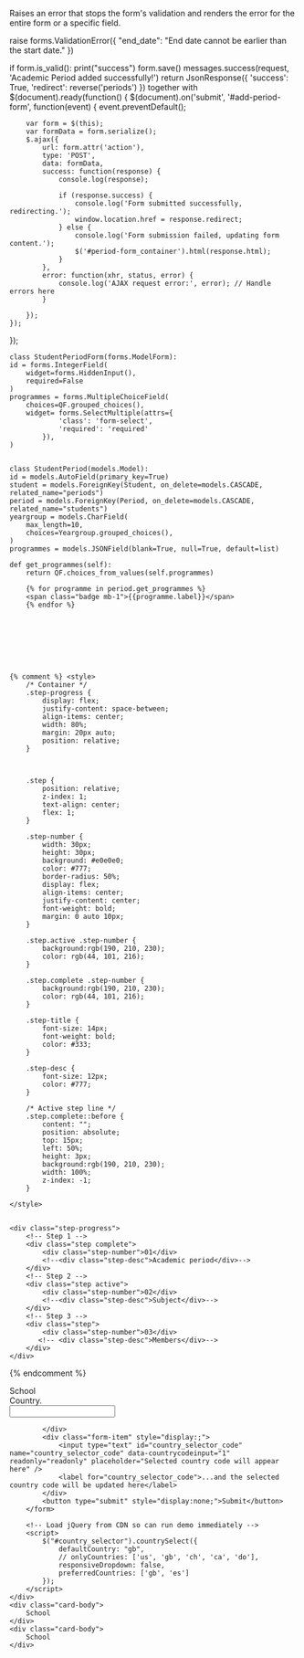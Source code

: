 Raises an error that stops the form's validation and renders the error for the entire form or a specific field.

raise forms.ValidationError({
    "end_date": "End date cannot be earlier than the start date."
})


if form.is_valid():
        print("success")
        form.save()
        messages.success(request, 'Academic Period added successfully!')
        return JsonResponse({
            'success': True, 
            'redirect': reverse('periods')
        }) 
together with
$(document).ready(function() {
    $(document).on('submit', '#add-period-form', function(event) {
        event.preventDefault(); 

        var form = $(this);
        var formData = form.serialize(); 
        $.ajax({
            url: form.attr('action'), 
            type: 'POST', 
            data: formData, 
            success: function(response) {
                console.log(response); 
                
                if (response.success) {
                    console.log('Form submitted successfully, redirecting.');
                    window.location.href = response.redirect; 
                } else {
                    console.log('Form submission failed, updating form content.');
                    $('#period-form_container').html(response.html);
                }
            },
            error: function(xhr, status, error) {
                console.log('AJAX request error:', error); // Handle errors here
            }

        });
    });
});


<div class="col-lg d-flex flex-column flex-lg-row justify-content-between align-items-center">
<div class="col-lg d-flex flex-column flex-lg-row justify-content-between align-items-center">



    class StudentPeriodForm(forms.ModelForm):
    id = forms.IntegerField(
        widget=forms.HiddenInput(), 
        required=False
    )
    programmes = forms.MultipleChoiceField(
        choices=QF.grouped_choices(),
        widget= forms.SelectMultiple(attrs={
                'class': 'form-select',
                'required': 'required'
            }),
    )


    class StudentPeriod(models.Model):
    id = models.AutoField(primary_key=True)
    student = models.ForeignKey(Student, on_delete=models.CASCADE, related_name="periods")
    period = models.ForeignKey(Period, on_delete=models.CASCADE, related_name="students")
    yeargroup = models.CharField(
        max_length=10,
        choices=Yeargroup.grouped_choices(),
    )
    programmes = models.JSONField(blank=True, null=True, default=list)

    def get_programmes(self):
        return QF.choices_from_values(self.programmes)

        {% for programme in period.get_programmes %} 
        <span class="badge mb-1">{{programme.label}}</span>
        {% endfor %}








    {% comment %} <style>
        /* Container */
        .step-progress {
            display: flex;
            justify-content: space-between;
            align-items: center;
            width: 80%;
            margin: 20px auto;
            position: relative;
        }



        .step {
            position: relative;
            z-index: 1;
            text-align: center;
            flex: 1;
        }

        .step-number {
            width: 30px;
            height: 30px;
            background: #e0e0e0;
            color: #777;
            border-radius: 50%;
            display: flex;
            align-items: center;
            justify-content: center;
            font-weight: bold;
            margin: 0 auto 10px;
        }

        .step.active .step-number {
            background:rgb(190, 210, 230);
            color: rgb(44, 101, 216); 
        }

        .step.complete .step-number {
            background:rgb(190, 210, 230);
            color: rgb(44, 101, 216); 
        }

        .step-title {
            font-size: 14px;
            font-weight: bold;
            color: #333;
        }

        .step-desc {
            font-size: 12px;
            color: #777;
        }

        /* Active step line */
        .step.complete::before {
            content: "";
            position: absolute;
            top: 15px;
            left: 50%;
            height: 3px;
            background:rgb(190, 210, 230);
            width: 100%;
            z-index: -1;
        }

    </style>


    <div class="step-progress">
        <!-- Step 1 -->
        <div class="step complete">
            <div class="step-number">01</div>
            <!--<div class="step-desc">Academic period</div>-->
        </div>
        <!-- Step 2 -->
        <div class="step active">
            <div class="step-number">02</div>
            <!--<div class="step-desc">Subject</div>-->
        </div>
        <!-- Step 3 -->
        <div class="step">
            <div class="step-number">03</div>
           <!-- <div class="step-desc">Members</div>-->
        </div>
    </div>
 {% endcomment %}


 <script src="{% static 'components/countryselect/js/countrySelect.js' %}"></script>
<link href="{% static 'components/countryselect/css/countrySelect.css' %}" rel="stylesheet"> 



 <div class="card"> 
    <div class="card-header">
        School
    </div>
    <div class="card-body">
        <form>
            <label for="country_selector">Country.</label>
            <div class="form">
                <input class="form-control" id="country_selector" type="text">
                
            </div>
            <div class="form-item" style="display:;">
                <input type="text" id="country_selector_code" name="country_selector_code" data-countrycodeinput="1" readonly="readonly" placeholder="Selected country code will appear here" />
                <label for="country_selector_code">...and the selected country code will be updated here</label>
            </div>
            <button type="submit" style="display:none;">Submit</button>
        </form>

        <!-- Load jQuery from CDN so can run demo immediately -->
        <script>
            $("#country_selector").countrySelect({
                defaultCountry: "gb",
                // onlyCountries: ['us', 'gb', 'ch', 'ca', 'do'],
                responsiveDropdown: false,
                preferredCountries: ['gb', 'es']
            });
        </script>
    </div>
    <div class="card-body">
        School
    </div>
    <div class="card-body">
        School
    </div>
</div>